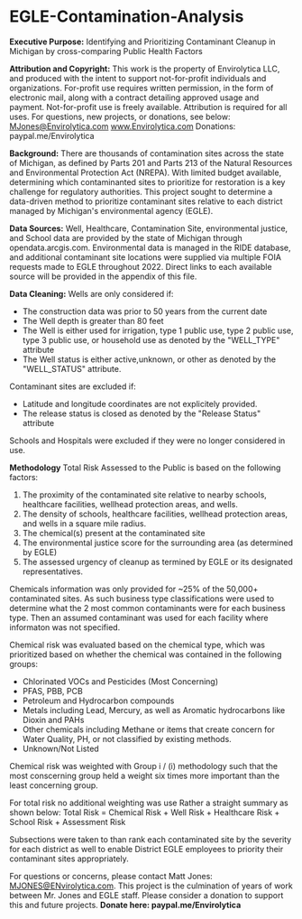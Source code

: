 # EGLE-Contamination-Analysis
**Executive Purpose:** 
Identifying and Prioritizing Contaminant Cleanup in Michigan by cross-comparing Public Health Factors

**Attribution and Copyright:**
This work is the property of Envirolytica LLC, and produced with the intent to support not-for-profit individuals and organizations. For-profit use requires written permission, in the form of electronic mail, along with a contract detailing approved usage and payment. Not-for-profit use is freely available. Attribution is required for all uses. For questions, new projects, or donations, see below: 
MJones@Envirolytica.com
www.Envirolytica.com
Donations: paypal.me/Envirolytica

**Background:**
There are thousands of contamination sites across the state of Michigan, as defined by Parts 201 and Parts 213 of the Natural Resources and Environmental Protection Act (NREPA). With limited budget available, determining which contaminanted sites to prioritize for restoration  is a key challenge for regulatory authorities. This project sought to determine a data-driven method to prioritize contaminant sites relative to each district managed by Michigan's environmental agency (EGLE).

**Data Sources:**
Well, Healthcare, Contamination Site, environmental justice, and School data are provided by the state of Michigan through opendata.arcgis.com. Environmental data is managed in the RIDE database, and additional contaminant site locations were supplied via multiple FOIA requests made to EGLE throughout 2022. Direct links to each available source will be provided in the appendix of this file. 

**Data Cleaning:**
Wells are only considered if: 
* The construction data was prior to 50 years from the current date
* The Well depth is greater than 80 feet
* The Well is either used for irrigation, type 1 public use, type 2 public use, type 3 public use, or household use as denoted by the "WELL_TYPE" attribute
* The Well status is either active,unknown, or other as denoted by the "WELL_STATUS" attribute.

Contaminant sites are excluded if: 
* Latitude and longitude coordinates are not explicitely provided.
* The release status is closed as denoted by the "Release Status" attribute

Schools and Hospitals were excluded if they were no longer considered in use. 

**Methodology**
Total Risk Assessed to the Public is based on the following factors: 
1. The proximity of the contaminated site relative to nearby schools, healthcare facilities, wellhead protection areas, and wells.
2. The density of schools, healthcare facilities, wellhead protection areas, and wells in a square mile radius.
3. The chemical(s) present at the contaminated site
4. The environmental justice score for the surrounding area (as determined by EGLE)
5.  The assessed urgency of cleanup as termined by EGLE or its designated representatives.

Chemicals information was only provided for ~25% of the 50,000+ contaminated sites. As such business type classifications were used to determine what the 2 most common contaminants were for each business type. Then an assumed contaminant was used for each facility where informaton was not specified. 

Chemical risk was evaluated based on the chemical type, which was prioritized based on whether the chemical was contained in the following groups: 
* Chlorinated VOCs and Pesticides (Most Concerning)
* PFAS, PBB, PCB
* Petroleum and Hydrocarbon compounds
* Metals including Lead, Mercury, as well as Aromatic hydrocarbons like Dioxin and PAHs
* Other chemicals including Methane or items that create concern for Water Quality, PH, or not classified by existing methods.
* Unknown/Not Listed

Chemical risk was weighted with Group i / (i) methodology such that the most conscerning group held a weight six times more important than the least concerning group. 

For total risk no additional weighting was use Rather a straight summary as shown below: 
Total Risk = Chemical Risk + Well Risk + Healthcare Risk + School Risk + Assessment Risk 

Subsections were taken to than rank each contaminated site by the severity for each district as well to enable District EGLE employees to priority their contaminant sites appropriately. 

For questions or concerns, please contact Matt Jones: MJONES@ENvirolytica.com. 
This project is the culmination of years of work between Mr. Jones and EGLE staff. Please consider a donation to support this and future projects. **Donate here: paypal.me/Envirolytica**
